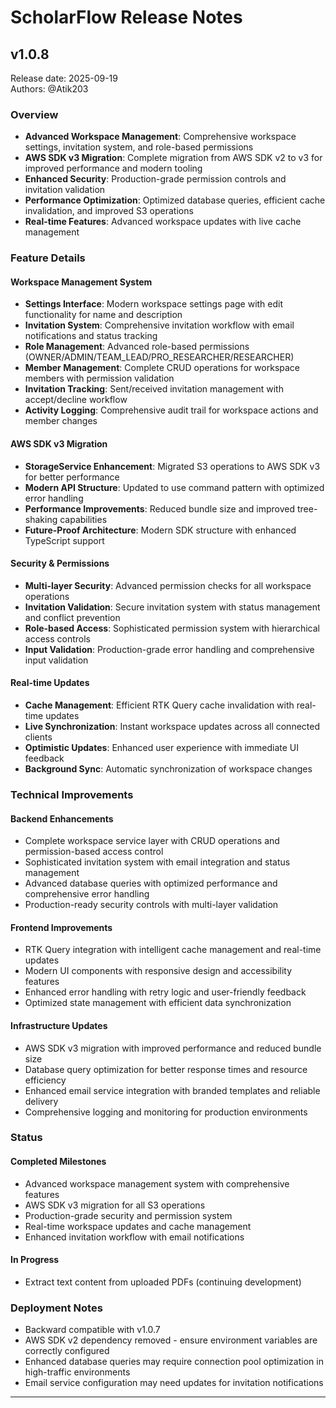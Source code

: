 # ScholarFlow Release Notes

## v1.0.8

Release date: 2025-09-19  
Authors: @Atik203

### Overview

- **Advanced Workspace Management**: Comprehensive workspace settings, invitation system, and role-based permissions
- **AWS SDK v3 Migration**: Complete migration from AWS SDK v2 to v3 for improved performance and modern tooling
- **Enhanced Security**: Production-grade permission controls and invitation validation
- **Performance Optimization**: Optimized database queries, efficient cache invalidation, and improved S3 operations
- **Real-time Features**: Advanced workspace updates with live cache management

### Feature Details

#### Workspace Management System

- **Settings Interface**: Modern workspace settings page with edit functionality for name and description
- **Invitation System**: Comprehensive invitation workflow with email notifications and status tracking
- **Role Management**: Advanced role-based permissions (OWNER/ADMIN/TEAM_LEAD/PRO_RESEARCHER/RESEARCHER)
- **Member Management**: Complete CRUD operations for workspace members with permission validation
- **Invitation Tracking**: Sent/received invitation management with accept/decline workflow
- **Activity Logging**: Comprehensive audit trail for workspace actions and member changes

#### AWS SDK v3 Migration

- **StorageService Enhancement**: Migrated S3 operations to AWS SDK v3 for better performance
- **Modern API Structure**: Updated to use command pattern with optimized error handling
- **Performance Improvements**: Reduced bundle size and improved tree-shaking capabilities
- **Future-Proof Architecture**: Modern SDK structure with enhanced TypeScript support

#### Security & Permissions

- **Multi-layer Security**: Advanced permission checks for all workspace operations
- **Invitation Validation**: Secure invitation system with status management and conflict prevention
- **Role-based Access**: Sophisticated permission system with hierarchical access controls
- **Input Validation**: Production-grade error handling and comprehensive input validation

#### Real-time Updates

- **Cache Management**: Efficient RTK Query cache invalidation with real-time updates
- **Live Synchronization**: Instant workspace updates across all connected clients
- **Optimistic Updates**: Enhanced user experience with immediate UI feedback
- **Background Sync**: Automatic synchronization of workspace changes

### Technical Improvements

#### Backend Enhancements

- Complete workspace service layer with CRUD operations and permission-based access control
- Sophisticated invitation system with email integration and status management
- Advanced database queries with optimized performance and comprehensive error handling
- Production-ready security controls with multi-layer validation

#### Frontend Improvements

- RTK Query integration with intelligent cache management and real-time updates
- Modern UI components with responsive design and accessibility features
- Enhanced error handling with retry logic and user-friendly feedback
- Optimized state management with efficient data synchronization

#### Infrastructure Updates

- AWS SDK v3 migration with improved performance and reduced bundle size
- Database query optimization for better response times and resource efficiency
- Enhanced email service integration with branded templates and reliable delivery
- Comprehensive logging and monitoring for production environments

### Status

#### Completed Milestones

- Advanced workspace management system with comprehensive features
- AWS SDK v3 migration for all S3 operations
- Production-grade security and permission system
- Real-time workspace updates and cache management
- Enhanced invitation workflow with email notifications

#### In Progress

- Extract text content from uploaded PDFs (continuing development)

### Deployment Notes

- Backward compatible with v1.0.7
- AWS SDK v2 dependency removed - ensure environment variables are correctly configured
- Enhanced database queries may require connection pool optimization in high-traffic environments
- Email service configuration may need updates for invitation notifications

---
